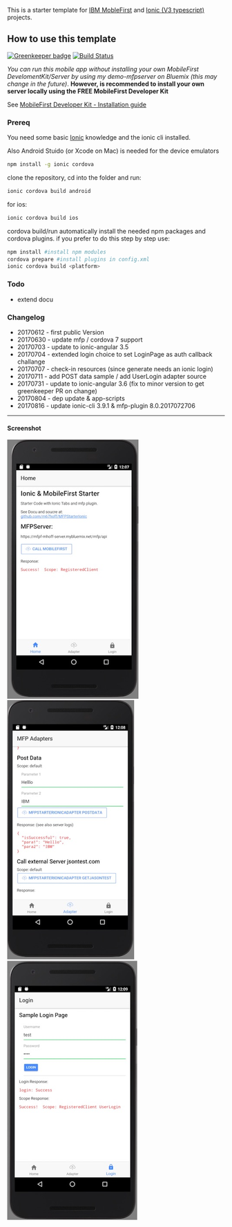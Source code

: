 This is a starter template for [IBM MobleFirst](https://mobilefirstplatform.ibmcloud.com/tutorials/en/foundation/8.0/cordova-tutorials/) and [Ionic (V3 typescript)](http://ionicframework.com/docs/) projects.

## How to use this template

[![Greenkeeper badge](https://badges.greenkeeper.io/m67hoff/MFPStarterIonic.svg)](https://greenkeeper.io/)
[![Build Status](https://travis-ci.org/m67hoff/MFPStarterIonic.svg?branch=master)](https://travis-ci.org/m67hoff/MFPStarterIonic)

*You can run this mobile app without installing your own MobileFirst DevelomentKit/Server by using my demo-mfpserver on Bluemix (this may change in the future)*. **However, is recommended to install your own server locally using the FREE MobileFirst Developer Kit**

See [MobileFirst Developer Kit - Installation guide](https://mobilefirstplatform.ibmcloud.com/tutorials/en/foundation/8.0/installation-configuration/development/mobilefirst/)  


### Prereq 

You need some basic [Ionic](http://ionicframework.com/docs/) knowledge and the ionic cli installed.

Also Android Stuido (or Xcode on Mac) is needed for the device emulators

```bash
npm install -g ionic cordova
```

clone the repository, cd into the folder and run: 

```bash
ionic cordova build android 
```
for ios: 

```bash
ionic cordova build ios 
```

cordova build/run automatically install the needed npm packages and cordova plugins.
if you prefer to do this step by step use:

```bash
npm install #install npm modules 
cordova prepare #install plugins in config.xml
ionic cordova build <platform>
```


### Todo

- extend docu

### Changelog

- 20170612 - first public Version
- 20170630 - update mfp / cordova 7 support
- 20170703 - update to ionic-angular 3.5 
- 20170704 - extended login choice to set LoginPage as auth callback challange
- 20170707 - check-in resources (since generate needs an ionic login) 
- 20170711 - add POST data sample / add UserLogin adapter source 
- 20170731 - update to ionic-angular 3.6  (fix to minor version to get greenkeeper PR on change)
- 20170804 - dep update & app-scripts 
- 20170816 - update ionic-cli 3.9.1 & mfp-plugin 8.0.2017072706   
 
---
#### Screenshot
![](img/Home.jpg)
![](img/Adapter.jpg)
![](img/Login.jpg)

